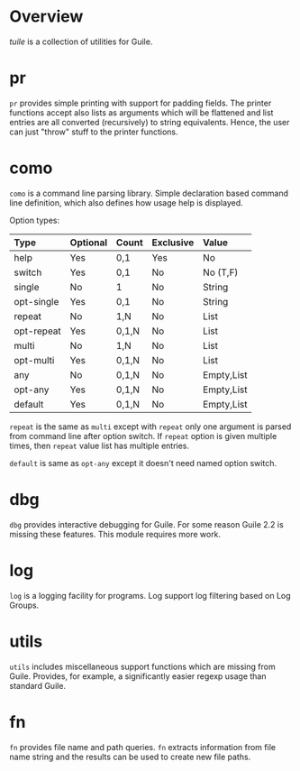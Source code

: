 # Overview

*tuile* is a collection of utilities for Guile.


# pr

`pr` provides simple printing with support for padding fields. The
printer functions accept also lists as arguments which will be
flattened and list entries are all converted (recursively) to string
equivalents. Hence, the user can just "throw" stuff to the printer
functions.



# como

`como` is a command line parsing library. Simple declaration based
command line definition, which also defines how usage help is
displayed.

Option types:

| Type       | Optional | Count  | Exclusive | Value      |
| :-----     | :-----   | :----- | :-----    | :-----     |
| help       | Yes      | 0,1    | Yes       | No         |
| switch     | Yes      | 0,1    | No        | No (T,F)   |
| single     | No       | 1      | No        | String     |
| opt-single | Yes      | 0,1    | No        | String     |
| repeat     | No       | 1,N    | No        | List       |
| opt-repeat | Yes      | 0,1,N  | No        | List       |
| multi      | No       | 1,N    | No        | List       |
| opt-multi  | Yes      | 0,1,N  | No        | List       |
| any        | No       | 0,1,N  | No        | Empty,List |
| opt-any    | Yes      | 0,1,N  | No        | Empty,List |
| default    | Yes      | 0,1,N  | No        | Empty,List |

`repeat` is the same as `multi` except with `repeat` only one argument
is parsed from command line after option switch. If `repeat` option is
given multiple times, then `repeat` value list has multiple entries.

`default` is same as `opt-any` except it doesn't need named option
switch.



# dbg

`dbg` provides interactive debugging for Guile. For some reason Guile
2.2 is missing these features. This module requires more work.



# log

`log` is a logging facility for programs. Log support log filtering
based on Log Groups.



# utils

`utils` includes miscellaneous support functions which are missing
from Guile. Provides, for example, a significantly easier regexp usage
than standard Guile.


# fn

`fn` provides file name and path queries. `fn` extracts information
from file name string and the results can be used to create new file
paths.
